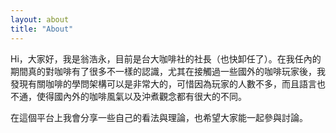 ```yaml
---
layout: about
title: "About"
---
```


Hi，大家好，我是翁浩永，目前是台大咖啡社的社長（也快卸任了）。在我任內的期間真的對咖啡有了很多不一樣的認識，尤其在接觸過一些國外的咖啡玩家後，我發現有關咖啡的學問架構可以是非常大的，可惜因為玩家的人數不多，而且語言也不通，使得國內外的咖啡風氣以及沖煮觀念都有很大的不同。

在這個平台上我會分享一些自己的看法與理論，也希望大家能一起參與討論。

